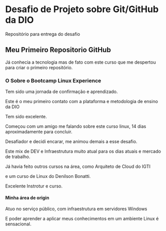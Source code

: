 # Desafio de Projeto sobre Git/GitHub da DIO

Repositório para entrega do desafio

## Meu Primeiro Repositorio GitHub

Já conhecia a tecnologia mas de fato com este curso que me despertou para criar o primeiro repositório.

### O Sobre o Bootcamp Linux Experience

Tem sido uma jornada de confirmação e aprendizado.

Este é o meu primeiro contato com a plataforma e metodologia de ensino da DIO 

Tem sido excelente. 

Começou com um amigo me falando sobre este curso linux, 14 dias aproximadamente para concluir. 

Desafiador e decidi encarar, me animou demais a esse desafio.

Este mix de DEV e Infraestrutura muito atual para os dias atuais e mercado de trabalho.

Já havia feito outros cursos na área, como Arquiteto de Cloud do IGTI

e um curso de Linux do Denilson Bonatti.

Excelente Instrotur e curso.

#### Minha área de origin

Atuo no serviço público, com infraestrutura em servidores Windows

E poder aprender a aplicar meus conhecimentos em um ambiente Linux é sensacional.












